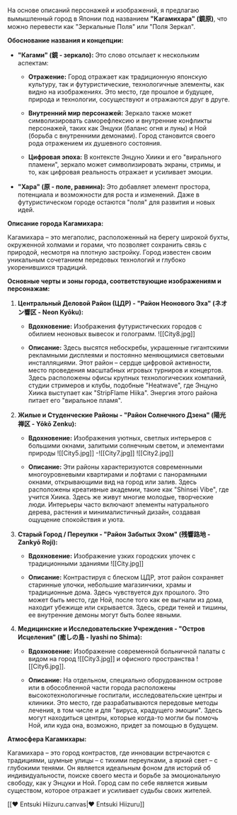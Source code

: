 На основе описаний персонажей и изображений, я предлагаю вымышленный город в Японии под названием **"Кагамихара" (鏡原)**, что можно перевести как "Зеркальные Поля" или "Поля Зеркал".

**Обоснование названия и концепции:**

- **"Кагами" (鏡 - зеркало):** Это слово отсылает к нескольким аспектам:
    
    - **Отражение:** Город отражает как традиционную японскую культуру, так и футуристические, технологичные элементы, как видно на изображениях. Это место, где прошлое и будущее, природа и технологии, сосуществуют и отражаются друг в друге.
        
    - **Внутренний мир персонажей:** Зеркало также может символизировать саморефлексию и внутренние конфликты персонажей, таких как Энцуки (баланс огня и луны) и Ной (борьба с внутренними демонами). Город становится своего рода отражением их душевного состояния.
        
    - **Цифровая эпоха:** В контексте Энцуно Хиики и его "вирального пламени", зеркало может символизировать экраны, стримы, и то, как цифровая реальность отражает и усиливает эмоции.
        
- **"Хара" (原 - поле, равнина):** Это добавляет элемент простора, потенциала и возможности для роста и изменений. Даже в футуристическом городе остаются "поля" для развития и новых идей.
    

**Описание города Кагамихара:**

Кагамихара – это мегаполис, расположенный на берегу широкой бухты, окруженной холмами и горами, что позволяет сохранить связь с природой, несмотря на плотную застройку. Город известен своим уникальным сочетанием передовых технологий и глубоко укоренившихся традиций.

**Основные черты и зоны города, соответствующие изображениям и персонажам:**

1. **Центральный Деловой Район (ЦДР) - "Район Неонового Эха" (ネオン響区 - Neon Kyōku):**
    
    - **Вдохновение:** Изображения футуристических городов с обилием неоновых вывесок и голограмм. ![[City8.jpg]]
        
    - **Описание:** Здесь высятся небоскребы, украшенные гигантскими рекламными дисплеями и постоянно меняющимися световыми инсталляциями. Этот район – сердце цифровой активности, место проведения масштабных игровых турниров и концертов. Здесь расположены офисы крупных технологических компаний, студии стримеров и клубы, подобные "Heatwave", где Энцуно Хиика выступает как "StripFlame Hiika". Энергия этого района питает его "виральное пламя".
        
2. **Жилые и Студенческие Районы - "Район Солнечного Дзена" (陽光禅区 - Yōkō Zenku):**
    
    - **Вдохновение:** Изображения уютных, светлых интерьеров с большими окнами, залитыми солнечным светом, и элементами природы ![[City5.jpg]]
    -![[City7.jpg]]
     ![[City2.jpg]]
        
    - **Описание:** Эти районы характеризуются современными многоуровневыми квартирами и лофтами с панорамными окнами, открывающими вид на город или залив. Здесь расположены креативные академии, такие как "Shinsei Vibe", где учится Хиика. Здесь же живут многие молодые, творческие люди. Интерьеры часто включают элементы натурального дерева, растения и минималистичный дизайн, создавая ощущение спокойствия и уюта.
        
3. **Старый Город / Переулки - "Район Забытых Эхом" (残響路地 - Zankyō Roji):**
    
    - **Вдохновение:** Изображение узких городских улочек с традиционными зданиями ![[City.jpg]]
        
    - **Описание:** Контрастируя с блеском ЦДР, этот район сохраняет старинные улочки, небольшие магазинчики, храмы и традиционные дома. Здесь чувствуется дух прошлого. Это может быть место, где Ной, после того как ее выгнали из дома, находит убежище или скрывается. Здесь, среди теней и тишины, ее внутренние демоны могут быть более явными.
        
4. **Медицинские и Исследовательские Учреждения - "Остров Исцеления" (癒しの島 - Iyashi no Shima):**
    
    - **Вдохновение:** Изображение современной больничной палаты с видом на город ![[City3.jpg]] и офисного пространства ![[City6.jpg]].
        
    - **Описание:** На отдельном, специально оборудованном острове или в обособленной части города расположены высокотехнологичные госпитали, исследовательские центры и клиники. Это место, где разрабатываются передовые методы лечения, в том числе и для "вируса, крадущего эмоции". Здесь могут находиться центры, которые когда-то могли бы помочь Ной, или куда она, возможно, придет за помощью в будущем.
        

**Атмосфера Кагамихары:**

Кагамихара – это город контрастов, где инновации встречаются с традициями, шумные улицы – с тихими переулками, а яркий свет – с глубокими тенями. Он является идеальным фоном для историй об индивидуальности, поиске своего места и борьбе за эмоциональную свободу, как у Энцуки и Ной. Город сам по себе является живым существом, которое отражает и усиливает судьбы своих жителей.

[[❤️ Entsuki Hiizuru.canvas|❤️ Entsuki Hiizuru]]